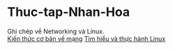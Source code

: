 # Thuc-tap-Nhan-Hoa
Ghi chép về Networking và Linux.  
[Kiến thức cơ bản về mạng](Networking/)
[Tìm hiểu và thực hành Linux](Linux/)
